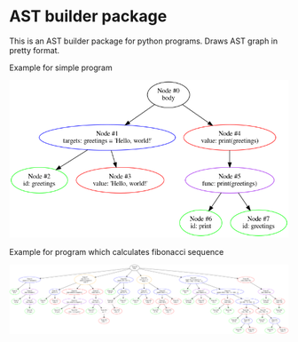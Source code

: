 # AST builder package

This is an AST builder package for python programs. Draws AST graph in pretty format.

Example for simple program

![](../hw1/artifacts/Hard/simple_ast.png)

Example for program which calculates fibonacci sequence

![](../hw1/artifacts/Hard/fibonacci_ast.png)
